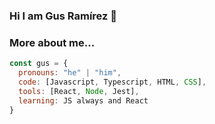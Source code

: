 ### Hi I am Gus Ramírez 👋


### More about me...

```javascript
const gus = {
  pronouns: "he" | "him",
  code: [Javascript, Typescript, HTML, CSS],
  tools: [React, Node, Jest],
  learning: JS always and React
}
```
